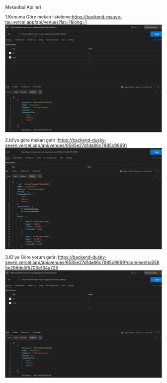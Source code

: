 Mekanbul Apı'leri

1.Konuma Göre mekan listeleme:https://backend-mauve-tau.vercel.app/api/venues?lat=1&long=1
![Screenshot](uzunluğagörepostman.png)

2.Id'ye göre mekan getir :https://backend-dusky-seven.vercel.app/api/venues/6585e27d1da86c7985c99691
![Screenshot](idpostman.png)

3.ID'ye Göre yorum getir: https://backend-dusky-seven.vercel.app/api/venues/6585e27d1da86c7985c99691/comments/6585e296de5f5700e164a725
![Screenshot](uzunluğagörepostman.png)
